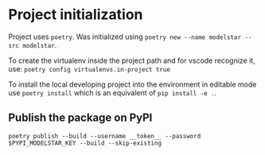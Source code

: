 # Project initialization

Project uses `poetry`. Was initialized using `poetry new --name modelstar --src modelstar`.

To create the virtualenv inside the project path and for vscode recognize it, use: `poetry config virtualenvs.in-project true`

To install the local developing project into the environment in editable mode use `poetry install` which is an equivalent of `pip install -e .`.

## Publish the package on PyPI

```shell
poetry publish --build --username __token__ --password $PYPI_MODELSTAR_KEY --build --skip-existing
```
